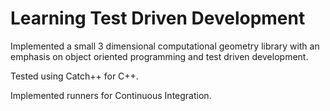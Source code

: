 # Learning Test Driven Development
Implemented a small 3 dimensional computational geometry library with an
emphasis on object oriented programming and test driven development.

Tested using Catch++ for C++.

Implemented runners for Continuous Integration.
